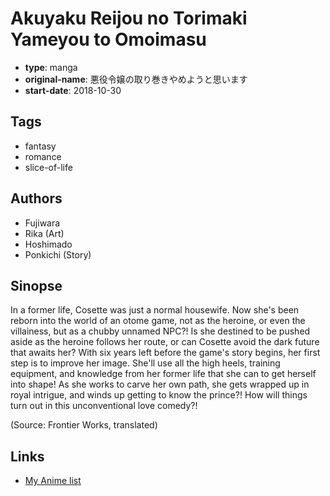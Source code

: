 # Akuyaku Reijou no Torimaki Yameyou to Omoimasu

-   **type**: manga
-   **original-name**: 悪役令嬢の取り巻きやめようと思います
-   **start-date**: 2018-10-30

## Tags

-   fantasy
-   romance
-   slice-of-life

## Authors

-   Fujiwara
-   Rika (Art)
-   Hoshimado
-   Ponkichi (Story)

## Sinopse

In a former life, Cosette was just a normal housewife. Now she's been reborn into the world of an otome game, not as the heroine, or even the villainess, but as a chubby unnamed NPC?! Is she destined to be pushed aside as the heroine follows her route, or can Cosette avoid the dark future that awaits her? With six years left before the game's story begins, her first step is to improve her image. She'll use all the high heels, training equipment, and knowledge from her former life that she can to get herself into shape! As she works to carve her own path, she gets wrapped up in royal intrigue, and winds up getting to know the prince?! How will things turn out in this unconventional love comedy?!

(Source: Frontier Works, translated)

## Links

-   [My Anime list](https://myanimelist.net/manga/120887/Akuyaku_Reijou_no_Torimaki_Yameyou_to_Omoimasu)
